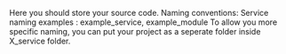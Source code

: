 Here you should store your source code.
Naming conventions:
Service naming examples : example_service, example_module
To allow you more specific naming, you can put your project as  a seperate folder inside X_service folder.
